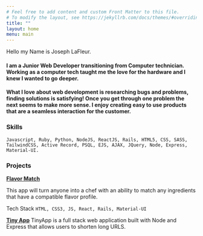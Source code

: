 ```yaml
---
# Feel free to add content and custom Front Matter to this file.
# To modify the layout, see https://jekyllrb.com/docs/themes/#overriding-theme-defaults
title: ""
layout: home
menu: main
---
```


Hello my Name is Joseph LaFleur.


#### I am a Junior Web Developer transitioning from Computer technician. Working as a computer tech taught me the love for the hardware and I knew I wanted to go deeper. 
#### What I love about web development is researching bugs and problems, finding solutions is satisfying!  Once you get through one problem the next seems to make more sense. I enjoy creating easy to use products that are a seamless interaction for the customer.

### Skills

```Javascript, Ruby, Python, NodeJS, ReactJS, Rails, HTML5, CSS, SASS, TailwindCSS, Active Record, PSQL, EJS, AJAX, JQuery, Node, Express, Material-UI.```


### Projects
**[Flavor Match]**

This app will turn anyone into a chef with an ability to match any ingredients that have a compatible flavor profile.

Tech Stack
``HTML, CSS3, JS, React, Rails, Material-UI``

**[Tiny App]**
TinyApp is a full stack web application built with Node and Express that allows users to shorten long URLS.


[Flavor Match]:https://github.com/jlafleur93/feb3cohort_final_project
[Tiny App]:https://github.com/jlafleur93/tinyapp
